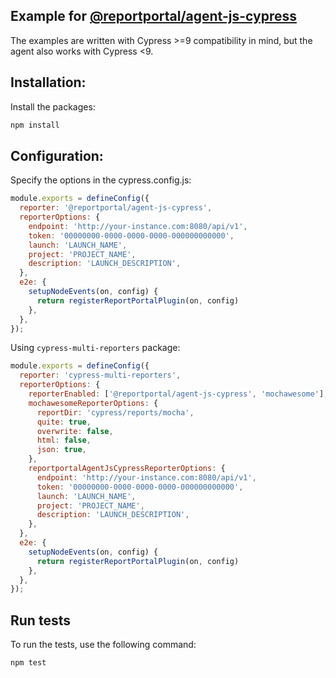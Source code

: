 ## Example for [@reportportal/agent-js-cypress](https://www.npmjs.com/package/@reportportal/agent-js-cypress)

The examples are written with Cypress >=9 compatibility in mind, but the agent also works with Cypress <9.

## Installation:

Install the packages:

```cmd
npm install
```

## Configuration:

Specify the options in the cypress.config.js:

```javascript
module.exports = defineConfig({
  reporter: '@reportportal/agent-js-cypress',
  reporterOptions: {
    endpoint: 'http://your-instance.com:8080/api/v1',
    token: '00000000-0000-0000-0000-000000000000',
    launch: 'LAUNCH_NAME',
    project: 'PROJECT_NAME',
    description: 'LAUNCH_DESCRIPTION',
  },
  e2e: {
    setupNodeEvents(on, config) {
      return registerReportPortalPlugin(on, config)
    },
  },
});
```

Using `cypress-multi-reporters` package:

```javascript
module.exports = defineConfig({
  reporter: 'cypress-multi-reporters',
  reporterOptions: {
    reporterEnabled: ['@reportportal/agent-js-cypress', 'mochawesome'],
    mochawesomeReporterOptions: {
      reportDir: 'cypress/reports/mocha',
      quite: true,
      overwrite: false,
      html: false,
      json: true,
    },
    reportportalAgentJsCypressReporterOptions: {
      endpoint: 'http://your-instance.com:8080/api/v1',
      token: '00000000-0000-0000-0000-000000000000',
      launch: 'LAUNCH_NAME',
      project: 'PROJECT_NAME',
      description: 'LAUNCH_DESCRIPTION',
    },
  },
  e2e: {
    setupNodeEvents(on, config) {
      return registerReportPortalPlugin(on, config)
    },
  },
});
```

## Run tests

To run the tests, use the following command:

```cmd
npm test
```
